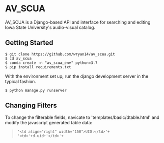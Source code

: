 
AV_SCUA
========

AV_SCUA is a Django-based API and interface for searching and editing Iowa State University's audio-visual catalog. 

Getting Started
----------------

``` {.sourceCode .console}
$ git clone https://github.com/wryan14/av_scua.git
$ cd av_scua
$ conda create -n "av_scua_env" python=3.7
$ pip install requirements.txt
```

With the environment set up, run the django development
server in the typical fashion.

``` {.sourceCode .console}
$ python manage.py runserver
```

Changing Filters
-----------------

To change the filterable fields, navicate to 'templates/basic/dtable.html' and modify the javascript generated table data:


> ``` {.sourceCode .javascript}
> '<td align="right" width="150">UID:</td>'+
> '<td>'+d.uid+'</td>'+
> ```
